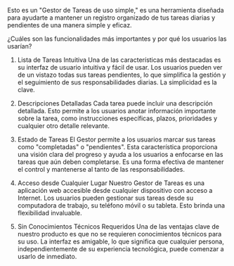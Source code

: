 Esto es un "Gestor de Tareas de uso simple," es una herramienta diseñada para ayudarte a mantener un registro organizado de tus tareas diarias y pendientes de una manera simple y eficaz.

¿Cuáles son las funcionalidades más importantes y por qué los usuarios las usarían?

1. Lista de Tareas Intuitiva
Una de las características más destacadas es su interfaz de usuario intuitiva y fácil de usar. Los usuarios pueden ver de un vistazo todas sus tareas pendientes, lo que simplifica la gestión y el seguimiento de sus responsabilidades diarias. La simplicidad es la clave.

2. Descripciones Detalladas
Cada tarea puede incluir una descripción detallada. Esto permite a los usuarios anotar información importante sobre la tarea, como instrucciones específicas, plazos, prioridades y cualquier otro detalle relevante. 

3. Estado de Tareas
El Gestor permite a los usuarios marcar sus tareas como "completadas" o "pendientes". Esta característica proporciona una visión clara del progreso y ayuda a los usuarios a enfocarse en las tareas que aún deben completarse. Es una forma efectiva de mantener el control y mantenerse al tanto de las responsabilidades.

4. Acceso desde Cualquier Lugar
Nuestro Gestor de Tareas es una aplicación web accesible desde cualquier dispositivo con acceso a Internet. Los usuarios pueden gestionar sus tareas desde su computadora de trabajo, su teléfono móvil o su tableta. Esto brinda una flexibilidad invaluable.

5. Sin Conocimientos Técnicos Requeridos
Una de las ventajas clave de nuestro producto es que no se requieren conocimientos técnicos para su uso. La interfaz es amigable, lo que significa que cualquier persona, independientemente de su experiencia tecnológica, puede comenzar a usarlo de inmediato.